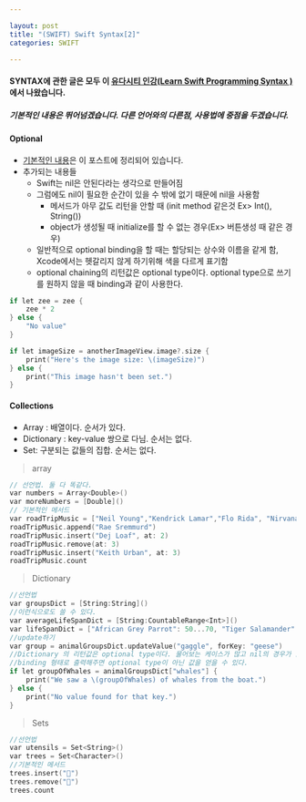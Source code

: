 ```yaml
---

layout: post
title: "(SWIFT) Swift Syntax[2]"
categories: SWIFT

---
```


#### SYNTAX에 관한 글은 모두 이 [유다시티 인강(Learn Swift Programming Syntax )](https://classroom.udacity.com/courses/ud902/lessons/4667459037/concepts/46437489340923)에서 나왔습니다.

##### 기본적인 내용은 뛰어넘겠습니다. 다른 언어와의 다른점, 사용법에 중점을 두겠습니다.

#### Optional

* [기본적인 내용](https://hanjungv.github.io/2017-02-01-3_Swift_optional/)은 이 포스트에 정리되어 있습니다.
* 추가되는 내용들
    * Swift는 nil은 안된다라는 생각으로 만들어짐
    * 그럼에도 nil이 필요한 순간이 있을 수 밖에 없기 때문에 nil을 사용함
        * 메서드가 아무 값도 리턴을 안할 때 (init method 같은것 Ex> Int(), String())
        * object가 생성될 때 initialize를 할 수 없는 경우(Ex> 버튼생성 때 같은 경우)
    * 일반적으로 optional binding을 할 때는 할당되는 상수와 이름을 같게 함, Xcode에서는 헷갈리지 않게 하기위해 색을 다르게 표기함
    * optional chaining의 리턴값은 optional type이다. optional type으로 쓰기를 원하지 않을 때 binding과 같이 사용한다.
    
```Objective-C
if let zee = zee {
    zee * 2
} else {
    "No value"
}
```

```Objective-C
if let imageSize = anotherImageView.image?.size {
    print("Here's the image size: \(imageSize)")
} else {
    print("This image hasn't been set.")
}
```

#### Collections
* Array : 배열이다. 순서가 있다.
* Dictionary : key-value 쌍으로 다님. 순서는 없다.
* Set: 구분되는 값들의 집합. 순서는 없다.

> array

```Objective-C
// 선언법. 둘 다 똑같다.
var numbers = Array<Double>()
var moreNumbers = [Double]()
// 기본적인 메서드
var roadTripMusic = ["Neil Young","Kendrick Lamar","Flo Rida", "Nirvana"]
roadTripMusic.append("Rae Sremmurd")
roadTripMusic.insert("Dej Loaf", at: 2)
roadTripMusic.remove(at: 3)
roadTripMusic.insert("Keith Urban", at: 3)
roadTripMusic.count
```

> Dictionary

```Objective-C
//선언법
var groupsDict = [String:String]()
//이런식으로도 쓸 수 있다.
var averageLifeSpanDict = [String:CountableRange<Int>]()
var lifeSpanDict = ["African Grey Parrot": 50...70, "Tiger Salamander": 12...15, "Bottlenose Dolphin": 20...30]
//update하기
var group = animalGroupsDict.updateValue("gaggle", forKey: "geese")
//Dictionary 의 리턴값은 optional type이다. 물어보는 케이스가 많고 nil의 경우가 많음
//binding 형태로 출력해주면 optional type이 아닌 값을 얻을 수 있다.
if let groupOfWhales = animalGroupsDict["whales"] {
    print("We saw a \(groupOfWhales) of whales from the boat.")
} else {
    print("No value found for that key.")
}
```

> Sets

```Objective-C
//선언법
var utensils = Set<String>()
var trees = Set<Character>()
//기본적인 메서드
trees.insert("🌲")
trees.remove("🌵")
trees.count
```
